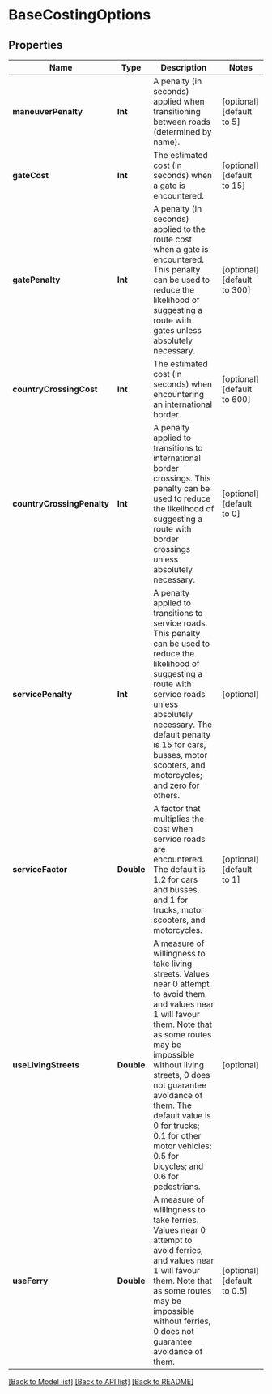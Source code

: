 # BaseCostingOptions

## Properties
Name | Type | Description | Notes
------------ | ------------- | ------------- | -------------
**maneuverPenalty** | **Int** | A penalty (in seconds) applied when transitioning between roads (determined by name). | [optional] [default to 5]
**gateCost** | **Int** | The estimated cost (in seconds) when a gate is encountered. | [optional] [default to 15]
**gatePenalty** | **Int** | A penalty (in seconds) applied to the route cost when a gate is encountered. This penalty can be used to reduce the likelihood of suggesting a route with gates unless absolutely necessary. | [optional] [default to 300]
**countryCrossingCost** | **Int** | The estimated cost (in seconds) when encountering an international border. | [optional] [default to 600]
**countryCrossingPenalty** | **Int** | A penalty applied to transitions to international border crossings. This penalty can be used to reduce the likelihood of suggesting a route with border crossings unless absolutely necessary. | [optional] [default to 0]
**servicePenalty** | **Int** | A penalty applied to transitions to service roads. This penalty can be used to reduce the likelihood of suggesting a route with service roads unless absolutely necessary. The default penalty is 15 for cars, busses, motor scooters, and motorcycles; and zero for others. | [optional] 
**serviceFactor** | **Double** | A factor that multiplies the cost when service roads are encountered. The default is 1.2 for cars and busses, and 1 for trucks, motor scooters, and motorcycles. | [optional] [default to 1]
**useLivingStreets** | **Double** | A measure of willingness to take living streets. Values near 0 attempt to avoid them, and values near 1 will favour them. Note that as some routes may be impossible without living streets, 0 does not guarantee avoidance of them. The default value is 0 for trucks; 0.1 for other motor vehicles; 0.5 for bicycles; and 0.6 for pedestrians. | [optional] 
**useFerry** | **Double** | A measure of willingness to take ferries. Values near 0 attempt to avoid ferries, and values near 1 will favour them. Note that as some routes may be impossible without ferries, 0 does not guarantee avoidance of them. | [optional] [default to 0.5]

[[Back to Model list]](../README.md#documentation-for-models) [[Back to API list]](../README.md#documentation-for-api-endpoints) [[Back to README]](../README.md)


